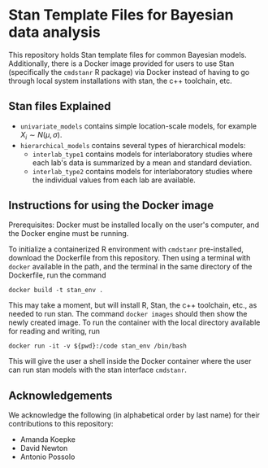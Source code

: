 # Stan Template Files for Bayesian data analysis

This repository holds Stan template files for common Bayesian models. Additionally, there is a Docker image provided for users to use Stan (specifically the `cmdstanr` R package) via Docker instead of having to go through local system installations with stan, the c++ toolchain, etc.

## Stan files Explained

* `univariate_models` contains simple location-scale models, for example $X_i \sim N(\mu,\sigma)$.
* `hierarchical_models` contains several types of hierarchical models:
  * `interlab_type1` contains models for interlaboratory studies where each lab's data is summarized by a mean and standard deviation.
  * `interlab_type2` contains models for interlaboratory studies where the individual values from each lab are available. 

## Instructions for using the Docker image

Prerequisites: Docker must be installed locally on the user's computer, and the Docker engine must be running.

To initialize a containerized R environment with `cmdstanr` pre-installed, download the Dockerfile from this repository. Then using a terminal with `docker` available in the path, and the terminal in the same directory of the Dockerfile, run the command
```
docker build -t stan_env .
```
This may take a moment, but will install R, Stan, the c++ toolchain, etc., as needed to run stan. The command `docker images` should then show the newly created image. To run the container with the local directory available for reading and writing, run
```
docker run -it -v ${pwd}:/code stan_env /bin/bash
```
This will give the user a shell inside the Docker container where the user can run stan models with the stan interface `cmdstanr`.

## Acknowledgements
We acknowledge the following (in alphabetical order by last name) for their contributions to this repository: 
* Amanda Koepke
* David Newton
* Antonio Possolo
